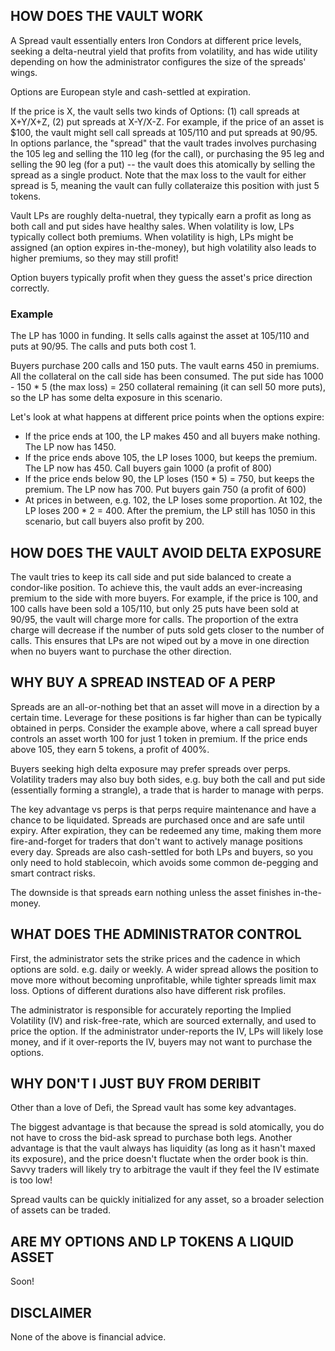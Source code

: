 ## HOW DOES THE VAULT WORK

A Spread vault essentially enters Iron Condors at different price levels, seeking a delta-neutral yield that profits from volatility, and has wide utility depending on how the administrator configures the size of the spreads' wings.

Options are European style and cash-settled at expiration.

If the price is X, the vault sells two kinds of Options: (1) call spreads at X+Y/X+Z, (2) put
spreads at X-Y/X-Z. For example, if the price of an asset is $100, the vault might sell call spreads
at 105/110 and put spreads at 90/95. In options parlance, the "spread" that the vault trades involves purchasing the 105 leg and selling the 110
leg (for the call), or purchasing the 95 leg and selling the 90 leg (for a put) -- the vault does
this atomically by selling the spread as a single product. Note that the max loss to the vault for
either spread is 5, meaning the vault can fully collateraize this position with just 5 tokens.

Vault LPs are roughly delta-nuetral, they typically earn a profit as long as both call and put sides have
healthy sales. When volatility is low, LPs typically collect both premiums. When volatility is high, LPs
might be assigned (an option expires in-the-money), but high volatility also leads to higher premiums, so they may still profit!

Option buyers typically profit when they guess the asset's price direction correctly.

### Example

The LP has 1000 in funding. It sells calls against the asset at 105/110 and puts at 90/95. The calls and puts both cost 1.

Buyers purchase 200 calls and 150 puts. The vault earns 450 in premiums. All the collateral on the call side has been consumed. The put side has 1000 - 150 \* 5 (the max loss) = 250 collateral remaining (it can sell 50 more puts), so the LP has some delta exposure in this scenario.

Let's look at what happens at different price points when the options expire:

- If the price ends at 100, the LP makes 450 and all buyers make nothing. The LP now has 1450.
- If the price ends above 105, the LP loses 1000, but keeps the premium. The LP now has 450. Call buyers gain 1000 (a profit of 800)
- If the price ends below 90, the LP loses (150 \* 5) = 750, but keeps the premium. The LP now has 700. Put buyers gain 750 (a profit of 600)
- At prices in between, e.g. 102, the LP loses some proportion. At 102, the LP loses 200 \* 2 = 400. After the premium, the LP still has 1050 in this scenario, but call buyers also profit by 200.

## HOW DOES THE VAULT AVOID DELTA EXPOSURE

The vault tries to keep its call side and put side balanced to create a condor-like position. To achieve this, the vault adds an ever-increasing premium to the side with more buyers. For example, if the price is 100, and 100 calls have been sold a 105/110, but only 25 puts have been sold at 90/95, the vault will charge more for calls. The proportion of the extra charge will decrease if the number of puts sold gets closer to the number of calls. This ensures that LPs are not wiped out by a move in one direction when no buyers want to purchase the other direction.

## WHY BUY A SPREAD INSTEAD OF A PERP

Spreads are an all-or-nothing bet that an asset will move in a direction by a certain time. Leverage for these positions is far higher than can be typically obtained in perps. Consider the example above, where a call spread buyer controls an asset worth 100 for just 1 token in premium. If the price ends above 105, they earn 5 tokens, a profit of 400\%.

Buyers seeking high delta exposure may prefer spreads over perps. Volatility traders may also buy both sides, e.g. buy both the call and put side (essentially forming a strangle), a trade that is harder to manage with perps.

The key advantage vs perps is that perps require maintenance and have a chance to be liquidated. Spreads are purchased once and are safe until expiry. After expiration, they can be redeemed any time, making them more fire-and-forget for traders that don't want to actively manage positions every day. Spreads are also cash-settled for both LPs and buyers, so you only need to hold stablecoin, which avoids some common de-pegging and smart contract risks.

The downside is that spreads earn nothing unless the asset finishes in-the-money.

## WHAT DOES THE ADMINISTRATOR CONTROL

First, the administrator sets the strike prices and the cadence in which options are sold. e.g. daily or weekly. A wider spread allows the position to move more without becoming unprofitable, while tighter spreads limit max loss. Options of different durations also have different risk profiles.

The administrator is responsible for accurately reporting the Implied Volatility (IV) and risk-free-rate, which are sourced externally, and used to price the option. If the administrator under-reports the IV, LPs will likely lose money, and if it over-reports the IV, buyers may not want to purchase the options.

## WHY DON'T I JUST BUY FROM DERIBIT

Other than a love of Defi, the Spread vault has some key advantages. 

The biggest advantage is that because the spread is sold atomically, you do not have to cross the bid-ask spread to purchase both legs. Another advantage is that the vault always has liquidity (as long as it hasn't maxed its exposure), and the price doesn't fluctate when the order book is thin. Savvy traders will likely try to arbitrage the vault if they feel the IV estimate is too low!

Spread vaults can be quickly initialized for any asset, so a broader selection of assets can be traded.

## ARE MY OPTIONS AND LP TOKENS A LIQUID ASSET

Soon!

## DISCLAIMER

None of the above is financial advice. 
